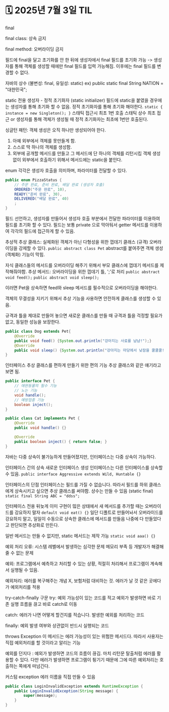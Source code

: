 # 🗓️ 2025년 7월 3일 TIL



final

final class: 상속 금지

final method: 오버라이딩 금지

필드에 final을 달고 초기화를 안 한 뒤에 생성자에서
final 필드를 초기화 가능
-> 생성자를 통해 객체를 생성할 때에만 final 필드를 입력
가능해짐. 이후에는 final 필드를 변경할 수 없다.

자바의 상수 (불변성: final, 유일성: static)
ex) public static final String NATION = "대한민국";

static 전용 생성자 - 정적 초기화자 (static initializer)
필드에 static을 붙였을 경우에는 생성자를 통해 초기화 할
수 없음. 정적 초기화자를 통해 초기화 해야한다.
`static { instance = new Singleton(); }`
스태틱 접근시 최초 1번 호출
스태틱 상수 최초 접근 or 생성자를 통해 객체가 생성될 때
정적 초기화자는 최초에 1번만 호출된다.

싱글턴 패턴: 객체 생성은 오직 하나만 생성되어야 한다.
1. 아예 외부에서 객체를 못만들게 함.
2. 스스로 딱 하나의 객체를 생성함.
3. 외부에 공개할 메서드를 만들고 그 메서드에 단 하나의 객체를 리턴시킴
객체 생성 없이 외부에서 호출하기 위해서 메서드에는 static을 붙인다.



enum
각각은 생성자 호출을 의미하며, 파라미터를 전달할 수 있다.
```java
public enum PizzaStatus {
    // 주문 완료, 준비 완료, 배달 완료 (생성자 호출)
    ORDERED("주문 완료", 10),
    READY("준비 완료", 30),
    DELIVERED("배달 완료", 40)
    ;
}
```

필드 선언하고, 생성자를 만들어서 생성자 호출 부분에서 전달한
파라미터를 이용하여 필드를 초기화 할 수 있다.
필드는 보통 private 으로 막아둬서 getter 메서드를
이용하여 각각의 필드에 접근하게 할 수 있음.



추상적
추상 클래스: 실체화된 객체가 아닌 다형성을 위한 껍데기 클래스 (규격)
오버라이딩을 강제할 수 있다.
`public abstract class Pet`
abstract를 붙여주면 객체 생성(객체화) 기능이 막힘.


자식 클래스들의 메서드를 오버라이딩 해주기 위해서
부모 클래스에 껍데기 메서드를 제작해줘야함.
추상 메서드: 오버라이딩을 위한 껍데기 틀, ';'로 처리
`public abstract void feed();`
`public abstract void sleep();`

이러면 Pet을 상속하면 feed와 sleep 메서드를 필수적으로
오버라이딩을 해야한다.

객체의 무결성을 지키기 위해서 추상 기능을 사용하면 안전하게
클래스를 생성할 수 있음.

규격과 틀을 제대로 만들어 놓으면 새로운 클래스를 만들 때
규격과 틀을 걱정할 필요가 없고, 동일한 성능을 보장한다.

```java
public class Dog extends Pet{
    @Override
    public void feed() {System.out.println("강아지는 사료를 냠냠!");}
    @Override
    public void sleep() {System.out.println("강아지는 마당에서 낮잠을 쿨쿨쿨!");}
}
```


인터페이스
추상 클래스를 편하게 만들기 위한 편의 기능
추상 클래스와 같은 얘기라고 보면 됨.
```java
public interface Pet {
    // 애완동물의 필수 기능
    // 노는 기능
    void handle();
    // 예방접종 기능
    boolean inject();
}

public class Cat implements Pet {
    @Override
    public void handle() {}

    @Override
    public boolean inject() { return false; }
}
```
자바는 다중 상속이 불가능하게 만들어졌지만,
인터페이스는 다중 상속이 가능하다.



인터페이스 간의 상속
새로운 인터페이스 생성
인터페이스는 다른 인터페이스를 상속할 수 있음.
`public interface Aggressive extends Wild, Huntable {}`

인터페이스의 단점
인터페이스는 필드를 가질 수 없습니다.
따라서 필드를 하위 클래스에게 상속시키고 싶으면 추상 클래스를 써야함.
상수는 만들 수 있음 (static final)
`static final String ABC = "ddss";`


인터페이스 전용
뒤늦게 이미 구현이 많은 상태에서 새 메서드를 추가할 때는
오버라이드를 강요하지 말자
`default void eat() {}`
일단 디폴트로 만들어놔서 오버라이드를 강요하지 말고,
일일이 수동으로 상속한 클래스에 메서드를 만들음 나중에 다 만들었다고 판단되면
추상화로 만든다.

일반 메서드는 만들 수 없지만, static 메서드는 제작 가능
`static void aaa() {}`



예외 처리
오류: 시스템 레벨에서 발생하는 심각한 문제
메모리 부족 등 개발자가 해결해 줄 수 없는 문제

예외: 프로그램에서 예측하고 처리할 수 있는 상황,
적절히 처리해서 프로그램이 계속해서 실행될 수 있음.

예외처리: 에러를 복구해주는 개념 X, 보험처럼 대비하는 것.
에러가 날 것 같은 곳에다가 예외처리를 적용


try-catch-finally 구문
try: 예외 가능성이 있는 코드를 적고
예외가 발생하면 바로 기존 실행 흐름을 끊고 바로 catch로 이동

catch: 에러가 나면 어떻게 할건지를 적습니다.
발생한 예외를 처리하는 코드

finally: 예외 발생 여부와 상관없이 반드시 실행되는 코드


throws Exception
이 메서드는 에러 가능성이 있는 위험한 메서드다.
따라서 사용자는 직접 예외처리를 할 것이라고 알리는 기능

예외를 던지다 : 예외가 발생하면 코드의 흐름이 끊김.
마치 리턴문 탈출처럼 에러를 활용할 수 있다.
다만 에러가 발생하면 프로그램이 튕기기 때문에 그에 따른
예외처리는 호출하는 쪽에게 떠넘긴다.


커스텀 exception
에러 이름을 직접 만들 수 있음
```java
public class LoginInvalidException extends RuntimeException {
    public LoginInvalidException(String message) {
        super(message);
    }
}
```


